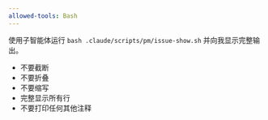 ```yaml
---
allowed-tools: Bash
---
```


使用子智能体运行 `bash .claude/scripts/pm/issue-show.sh` 并向我显示完整输出。

- 不要截断
- 不要折叠
- 不要缩写
- 完整显示所有行
- 不要打印任何其他注释
